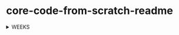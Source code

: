 # core-code-from-scratch-readme


<!-- TABLE OF CONTENTS -->
<details>
  <summary>WEEKS</summary>
   <li>
      <a href="https://github.com/javiarriagag/core-code-from-scratch-readme/blob/main/WEEK1.md">Week 1</a>
    </li>
 <li>
      <a href="https://github.com/javiarriagag/core-code-from-scratch-readme/blob/main/WEEK2.md">Week 2</a>
    </li>
   <li>
      <a href="https://github.com/javiarriagag/core-code-from-scratch-readme/blob/main/WEEK3.md">Week 3</a>
    </li>
  
  
  <li>
      <a href="https://github.com/javiarriagag/core-code-from-scratch-readme/blob/main/WEEK6.md">Week 6</a>
    </li>
  
  
</details>
